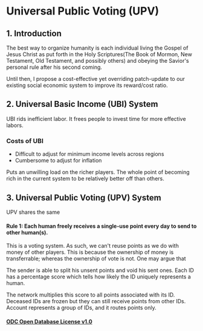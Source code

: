 
# Universal Public Voting (UPV)
## 1. Introduction
The best way to organize humanity is each individual living the Gospel of Jesus Christ as put forth in the Holy Scriptures(The Book of Mormon, New Testament, Old Testament, and possibly others) and obeying the Savior's personal rule after his second coming.  

Until then, I propose a cost-effective yet overriding patch-update to our existing social economic system to improve its reward/cost ratio.  

## 2. Universal Basic Income (UBI) System 

UBI rids inefficient labor. It frees people to invest time for more effective labors.

### Costs of UBI
* Difficult to adjust for minimum income levels across regions  
* Cumbersome to adjust for inflation  

Puts an unwilling load on the richer players. The whole point of becoming rich in the current system to be relatively better off than others.

## 3. Universal Public Voting (UPV) System
UPV shares the same 


#### Rule 1: Each human freely receives a single-use point every day to send to other human(s).  
This is a voting system. As such, we can't reuse points as we do with money of other players. This is because the ownership of money is transferrable; whereas the ownership of vote is not. One may argue that 


The sender is able to split his unsent points and void his sent ones. 
Each ID has a percentage score which tells how likely the ID uniquely represents a  human.


The network multiplies this score to all points associated with its ID. 
Deceased IDs are frozen but they can still receive points from other IDs. 
Account represents a group of IDs, and it routes points only.








#### [ODC Open Database License v1.0](https://choosealicense.com/appendix/)
